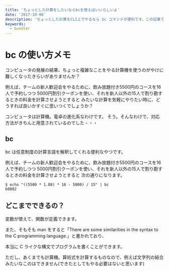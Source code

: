 ```yaml
---
title: 'ちょっとした計算をしたいならbcを使えばいいらしいよ'
date: '2017-10-06'
description: 'ちょっとした計算をCLI上でやるなら bc コマンドが便利です。この記事では、最初の最初のさわりだけ、メモしてあります。'
keywords:
  - bundler
---
```

bc の使い方メモ
====

コンピュータの発展の結果、ちょっと複雑なことをやる計算機を使うのがやけに難しくなったきらいがありませんか？

例えば、チームの新人歓迎会をやるために、飲み放題付き5500円のコースを16人で予約しつつ
5000円割引クーポンを使い、それを新人以外の15人で割り勘するときの料金を計算させようとすると
みたいな計算を気軽にやりたい時に、どうすれば良いかすぐに思いつくでしょうか？

コンピュータは計算機。電卓の進化系なわけです。
そう。そんなわけで、対応方法がきちんと用意されているのでした・・・

bc
----

bc は任意制度の計算言語を解釈してくれる便利なやつです。

例えば、チームの新人歓迎会をやるために、飲み放題付き5500円のコースを16人で予約しつつ
5000円割引クーポンを使い、それを新人以外の15人で割り勘するときの料金を計算させようとすると
次の通りになります。

```
$ echo "((5500 * 1.08) * 16 - 5000) / 15" | bc
60002
```

どこまでできるの？
----

変数が使えて、関数が定義できます。

また、そもそも man をすると「There are some similarities in the syntax to the C programming language.」と書かれており、

本当に C ライクな構文でプログラムを書くことができます。

ただし、あくまでも計算機。算術式を計算するものなので、例えば文字列の結合みたいなこのはできません(できたとしてもやる必要はないと思います)
